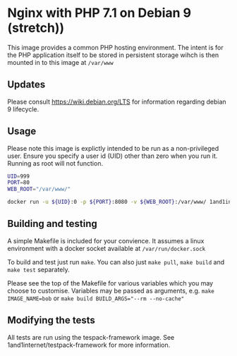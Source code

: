 # Nginx with PHP 7.1 on Debian 9 (stretch))

This image provides a common PHP hosting environment. The intent is for the PHP application itself to be stored in persistent storage wihch is then mounted in to this image at `/var/www`

## Updates

Please consult https://wiki.debian.org/LTS for information regarding debian 9 lifecycle.

## Usage

Please note this image is explictly intended to be run as a non-privileged user. Ensure you specify a user id (UID) other than zero when you run it. Running as root will not function.


```bash
UID=999
PORT=80
WEB_ROOT="/var/www/"

docker run -u ${UID}:0 -p ${PORT}:8080 -v ${WEB_ROOT}:/var/www/ 1and1internet/ubuntu-16-nginx-php-7.1
```

## Building and testing

A simple Makefile is included for your convience. It assumes a linux environment with a docker socket available at `/var/run/docker.sock`

To build and test just run `make`.
You can also just `make pull`, `make build` and `make test` separately.

Please see the top of the Makefile for various variables which you may choose to customise. Variables may be passed as arguments, e.g. `make IMAGE_NAME=bob` or `make build BUILD_ARGS="--rm --no-cache"`

## Modifying the tests

All tests are run using the tespack-framework image. See 1and1internet/testpack-framework for more information.

